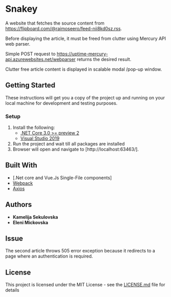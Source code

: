 # Snakey

A website that fetches the source content from https://flipboard.com/@raimoseero/feed-nii8kd0sz.rss. 

Before displaying the article, it must be freed from clutter using Mercury API web parser. 

Simple POST request to https://uptime-mercury-api.azurewebsites.net/webparser returns the desired result. 

Clutter free article content is displayed in scalable modal /pop-up window. 

## Getting Started

These instructions will get you a copy of the project up and running on your local machine for development and testing purposes.

### Setup

1. Install the following:
   - [.NET Core 3.0 >= preview 2](https://dotnet.microsoft.com/download/dotnet-core/3.0)
   - [Visual Studio 2019](https://visualstudio.microsoft.com/downloads/)
2. Run the project and wait till all packages are installed
3. Browser will open and navigate to [http://localhost:63463/].

## Built With

* [.Net core and Vue.Js Single-File components]
* [Webpack](https://webpack.js.org/)
* [Axios](https://axios.nuxtjs.org/)

## Authors

* **Kamelija Sekulovska**
* **Eleni Mickovska**

## Issue

The second article throws 505 error exception because it redirects to a page where an authentication is required.

## License

This project is licensed under the MIT License - see the [LICENSE.md](LICENSE.md) file for details
